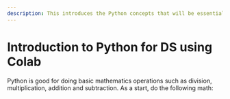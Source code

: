 ```yaml
---
description: This introduces the Python concepts that will be essential for data science
---
```


# Introduction to Python for DS using Colab

Python is good for doing basic mathematics operations such as division, multiplication, addition and subtraction. As a start, do the following math:



